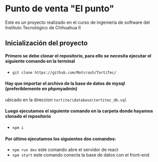 # Punto de venta "El punto"
Este es un proyecto realizado en el curso de ingeniería de software del Instituto Tecnológico de Chihuahua II

## Inicialización del proyecto
#### Primero se debe clonar el repositorio, para ello se necesita ejecutar el siguiente comando en la terminal
* `git clone https://github.com/Motcrash/TortiTec/`
#### Hay que importar el archivo de la base de datos de mysql (preferiblemente en phpmyadmin)
ubicado en la direccion `tortitec\database\tortitec_db.sql`
#### Luego ejecutamos el siguiente comando en la carpeta donde hayamos clonado el repositorio
* `npm i`
#### Por último ejecutamos los siguientes dos comandos:
* `npm run dev` este comando abre el servidor de react
* `npm start` este comando conecta la base de datos con el front-end
